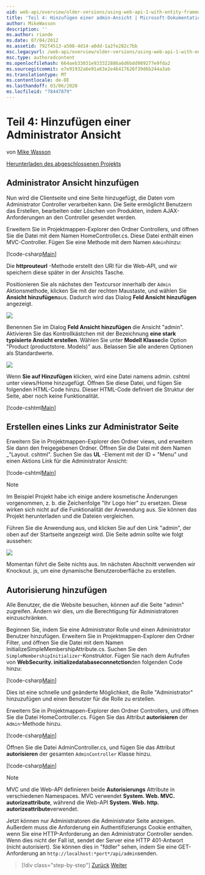 ```yaml
---
uid: web-api/overview/older-versions/using-web-api-1-with-entity-framework-5/using-web-api-with-entity-framework-part-4
title: 'Teil 4: Hinzufügen einer admin-Ansicht | Microsoft-Dokumentation'
author: MikeWasson
description: ''
ms.author: riande
ms.date: 07/04/2012
ms.assetid: 792f4513-a508-4d14-a0dd-1a2fe282c7bb
msc.legacyurl: /web-api/overview/older-versions/using-web-api-1-with-entity-framework-5/using-web-api-with-entity-framework-part-4
msc.type: authoredcontent
ms.openlocfilehash: 664aeb33031e933322886a6d6bdd989277e9fda2
ms.sourcegitcommit: e7e91932a6e91a63e2e46417626f39d6b244a3ab
ms.translationtype: MT
ms.contentlocale: de-DE
ms.lasthandoff: 03/06/2020
ms.locfileid: "78447879"
---
```

# <a name="part-4-adding-an-admin-view"></a>Teil 4: Hinzufügen einer Administrator Ansicht

von [Mike Wasson](https://github.com/MikeWasson)

[Herunterladen des abgeschlossenen Projekts](https://code.msdn.microsoft.com/ASP-NET-Web-API-with-afa30545)

## <a name="add-an-admin-view"></a>Administrator Ansicht hinzufügen

Nun wird die Clientseite und eine Seite hinzugefügt, die Daten vom Administrator Controller verarbeiten kann. Die Seite ermöglicht Benutzern das Erstellen, bearbeiten oder Löschen von Produkten, indem AJAX-Anforderungen an den Controller gesendet werden.

Erweitern Sie in Projektmappen-Explorer den Ordner Controllers, und öffnen Sie die Datei mit dem Namen HomeController.cs. Diese Datei enthält einen MVC-Controller. Fügen Sie eine Methode mit dem Namen `Admin`hinzu:

[!code-csharp[Main](using-web-api-with-entity-framework-part-4/samples/sample1.cs)]

Die **httprouteurl** -Methode erstellt den URI für die Web-API, und wir speichern diese später in der Ansichts Tasche.

Positionieren Sie als nächstes den Textcursor innerhalb der `Admin` Aktionsmethode, klicken Sie mit der rechten Maustaste, und wählen Sie **Ansicht hinzufügen**aus. Dadurch wird das Dialog **Feld Ansicht hinzufügen** angezeigt.

![](using-web-api-with-entity-framework-part-4/_static/image1.png)

Benennen Sie im Dialog **Feld Ansicht hinzufügen** die Ansicht "admin". Aktivieren Sie das Kontrollkästchen mit der Bezeichnung **eine stark typisierte Ansicht erstellen**. Wählen Sie unter **Modell Klasse**die Option "Product (productstore. Models)" aus. Belassen Sie alle anderen Optionen als Standardwerte.

![](using-web-api-with-entity-framework-part-4/_static/image2.png)

Wenn **Sie auf Hinzufügen** klicken, wird eine Datei namens admin. cshtml unter views/Home hinzugefügt. Öffnen Sie diese Datei, und fügen Sie folgenden HTML-Code hinzu. Dieser HTML-Code definiert die Struktur der Seite, aber noch keine Funktionalität.

[!code-cshtml[Main](using-web-api-with-entity-framework-part-4/samples/sample2.cshtml)]

## <a name="create-a-link-to-the-admin-page"></a>Erstellen eines Links zur Administrator Seite

Erweitern Sie in Projektmappen-Explorer den Ordner views, und erweitern Sie dann den freigegebenen Ordner. Öffnen Sie die Datei mit dem Namen \_"Layout. cshtml". Suchen Sie das **UL** -Element mit der ID = "Menu" und einen Aktions Link für die Administrator Ansicht:

[!code-cshtml[Main](using-web-api-with-entity-framework-part-4/samples/sample3.cshtml)]

> [!NOTE]
> Im Beispiel Projekt habe ich einige andere kosmetische Änderungen vorgenommen, z. b. die Zeichenfolge "Ihr Logo hier" zu ersetzen. Diese wirken sich nicht auf die Funktionalität der Anwendung aus. Sie können das Projekt herunterladen und die Dateien vergleichen.

Führen Sie die Anwendung aus, und klicken Sie auf den Link "admin", der oben auf der Startseite angezeigt wird. Die Seite admin sollte wie folgt aussehen:

![](using-web-api-with-entity-framework-part-4/_static/image3.png)

Momentan führt die Seite nichts aus. Im nächsten Abschnitt verwenden wir Knockout. js, um eine dynamische Benutzeroberfläche zu erstellen.

## <a name="add-authorization"></a>Autorisierung hinzufügen

Alle Benutzer, die die Website besuchen, können auf die Seite "admin" zugreifen. Ändern wir dies, um die Berechtigung für Administratoren einzuschränken.

Beginnen Sie, indem Sie eine Administrator Rolle und einen Administrator Benutzer hinzufügen. Erweitern Sie in Projektmappen-Explorer den Ordner Filter, und öffnen Sie die Datei mit dem Namen InitializeSimpleMembershipAttribute.cs. Suchen Sie den `SimpleMembershipInitializer`-Konstruktor. Fügen Sie nach dem Aufrufen von **WebSecurity. initializedatabaseconnetction**den folgenden Code hinzu:

[!code-csharp[Main](using-web-api-with-entity-framework-part-4/samples/sample4.cs)]

Dies ist eine schnelle und geänderte Möglichkeit, die Rolle "Administrator" hinzuzufügen und einen Benutzer für die Rolle zu erstellen.

Erweitern Sie in Projektmappen-Explorer den Ordner Controllers, und öffnen Sie die Datei HomeController.cs. Fügen Sie das Attribut **autorisieren** der `Admin`-Methode hinzu.

[!code-csharp[Main](using-web-api-with-entity-framework-part-4/samples/sample5.cs)]

Öffnen Sie die Datei AdminController.cs, und fügen Sie das Attribut **autorisieren** der gesamten `AdminController` Klasse hinzu.

[!code-csharp[Main](using-web-api-with-entity-framework-part-4/samples/sample6.cs)]

> [!NOTE]
> MVC und die Web-API definieren beide **Autorisierungs** Attribute in verschiedenen Namespaces. MVC verwendet **System. Web. MVC. autorizeattribute**, während die Web-API **System. Web. http. autorizeattribute**verwendet.

Jetzt können nur Administratoren die Administrator Seite anzeigen. Außerdem muss die Anforderung ein Authentifizierungs Cookie enthalten, wenn Sie eine HTTP-Anforderung an den Administrator Controller senden. Wenn dies nicht der Fall ist, sendet der Server eine HTTP 401-Antwort (nicht autorisiert). Sie können dies in "fddler" sehen, indem Sie eine GET-Anforderung an `http://localhost:*port*/api/admin`senden.

> [!div class="step-by-step"]
> [Zurück](using-web-api-with-entity-framework-part-3.md)
> [Weiter](using-web-api-with-entity-framework-part-5.md)
